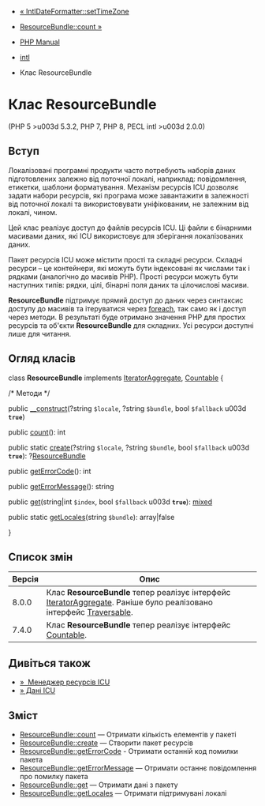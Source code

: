- [« IntlDateFormatter::setTimeZone](intldateformatter.settimezone.md)
- [ResourceBundle::count »](resourcebundle.count.md)

- [PHP Manual](index.md)
- [intl](book.intl.md)
- Клас ResourceBundle

# Клас ResourceBundle

(PHP 5 \>u003d 5.3.2, PHP 7, PHP 8, PECL intl \>u003d 2.0.0)

## Вступ

Локалізовані програмні продукти часто потребують наборів даних
підготовлених залежно від поточної локалі, наприклад: повідомлення,
етикетки, шаблони форматування. Механізм ресурсів ICU дозволяє задати
набори ресурсів, які програма може завантажити в залежності від
поточної локалі та використовувати уніфікованим, не залежним від локалі,
чином.

Цей клас реалізує доступ до файлів ресурсів ICU. Ці файли є
бінарними масивами даних, які ICU використовує для зберігання
локалізованих даних.

Пакет ресурсів ICU може містити прості та складні ресурси. Складні
ресурси – це контейнери, які можуть бути індексовані як числами
так і рядками (аналогічно до масивів PHP). Прості ресурси можуть бути
наступних типів: рядки, цілі, бінарні поля даних та цілочислові
масиви.

**ResourceBundle** підтримує прямий доступ до даних через синтаксис
доступу до масивів та ітеруватися через
[foreach](control-structures.foreach.md), так само як і доступ через
методи. В результаті буде отримано значення PHP для простих ресурсів та
об'єкти **ResourceBundle** для складних. Усі ресурси доступні лише для
читання.

## Огляд класів

class **ResourceBundle** implements
[IteratorAggregate](class.iteratoraggregate.md),
[Countable](class.countable.md) {

/\* Методи \*/

public [\_\_construct](resourcebundle.create.md)(?string `$locale`,
?string `$bundle`, bool `$fallback` u003d **`true`**)

public [count](resourcebundle.count.md)(): int

public static [create](resourcebundle.create.md)(?string `$locale`,
?string `$bundle`, bool `$fallback` u003d **`true`**):
?[ResourceBundle](class.resourcebundle.md)

public [getErrorCode](resourcebundle.geterrorcode.md)(): int

public [getErrorMessage](resourcebundle.geterrormessage.md)(): string

public [get](resourcebundle.get.md)(string\|int `$index`, bool
`$fallback` u003d **`true`**):
[mixed](language.types.declarations.md#language.types.declarations.mixed)

public static [getLocales](resourcebundle.locales.md)(string
`$bundle`): array\|false

}

## Список змін

| Версія | Опис                                                                                                                                                                     |
| ------ | ------------------------------------------------------------------------------------------------------------------------------------------------------------------------ |
| 8.0.0  | Клас **ResourceBundle** тепер реалізує інтерфейс [IteratorAggregate](class.iteratoraggregate.md). Раніше було реалізовано інтерфейс [Traversable](class.traversable.md). |
| 7.4.0  | Клас **ResourceBundle** тепер реалізує інтерфейс [Countable](class.countable.md).                                                                                        |

## Дивіться також

- [»  Менеджер ресурсів ICU](http://userguide.icu-project.org/locale/resources)
- [» Дані ICU](http://userguide.icu-project.org/icudata)

## Зміст

- [ResourceBundle::count](resourcebundle.count.md) — Отримати
кількість елементів у пакеті
- [ResourceBundle::create](resourcebundle.create.md) — Створити пакет
ресурсів
- [ResourceBundle::getErrorCode](resourcebundle.geterrorcode.md) -
Отримати останній код помилки пакета
- [ResourceBundle::getErrorMessage](resourcebundle.geterrormessage.md)
— Отримати останнє повідомлення про помилку пакета
- [ResourceBundle::get](resourcebundle.get.md) — Отримати дані з
пакету
- [ResourceBundle::getLocales](resourcebundle.locales.md) — Отримати
підтримувані локалі
